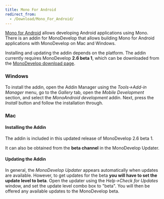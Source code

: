 ```yaml
---
title: Mono For Android
redirect_from:
  - /Download/Mono_For_Android/
---
```


[Mono for Android](http://mono-android.net/ "http://mono-android.net/") allows developing Android applications using Mono. There is an addin for MonoDevelop that allows building Mono for Android applications with MonoDevelop on Mac and Windows.

Installing and updating the addin depends on the platform. The addin currently requires MonoDevelop **2.6 beta 1**, which can be downloaded from the [MonoDevelop download page](/download/ "http://monodevelop.com/editor/fckeditor/core/editor/Download").

### Windows

To install the addin, open the Addin Manager using the *Tools-\>Add-in Manager* menu, go to the *Gallery* tab, open the *Mobile Development* section, and select the *MonoAndroid development* addin. Next, press the *Install* button and follow the installation through.

### Mac

#### Installing the Addin

The addin is included in this updated release of MonoDevelop 2.6 beta 1.

It can also be obtained from the **beta channel** in the MonoDevelop Updater.

#### Updating the Addin

In general, the *MonoDevelop Updater* appears automatically when updates are available. However, to get updates for the beta **you will have to set the update level to beta**. Open the updater using the *Help-\>Check for Updates* window, and set the update level combo box to "beta". You will then be offered any available updates to the MonoDevelop beta.


